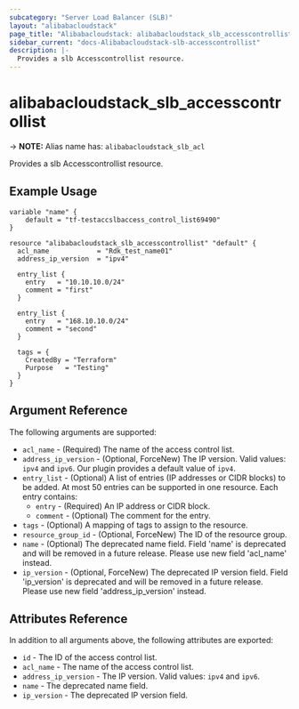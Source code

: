 ```yaml
---
subcategory: "Server Load Balancer (SLB)"
layout: "alibabacloudstack"
page_title: "Alibabacloudstack: alibabacloudstack_slb_accesscontrollist"
sidebar_current: "docs-Alibabacloudstack-slb-accesscontrollist"
description: |- 
  Provides a slb Accesscontrollist resource.
---
```


# alibabacloudstack_slb_accesscontrollist
-> **NOTE:** Alias name has: `alibabacloudstack_slb_acl`

Provides a slb Accesscontrollist resource.

## Example Usage

```hcl
variable "name" {
    default = "tf-testaccslbaccess_control_list69490"
}

resource "alibabacloudstack_slb_accesscontrollist" "default" {
  acl_name            = "Rdk_test_name01"
  address_ip_version  = "ipv4"

  entry_list {
    entry   = "10.10.10.0/24"
    comment = "first"
  }

  entry_list {
    entry   = "168.10.10.0/24"
    comment = "second"
  }

  tags = {
    CreatedBy = "Terraform"
    Purpose   = "Testing"
  }
}
```

## Argument Reference

The following arguments are supported:

* `acl_name` - (Required) The name of the access control list.
* `address_ip_version` - (Optional, ForceNew) The IP version. Valid values: `ipv4` and `ipv6`. Our plugin provides a default value of `ipv4`.
* `entry_list` - (Optional) A list of entries (IP addresses or CIDR blocks) to be added. At most 50 entries can be supported in one resource. Each entry contains:
  * `entry` - (Required) An IP address or CIDR block.
  * `comment` - (Optional) The comment for the entry.
* `tags` - (Optional) A mapping of tags to assign to the resource.
* `resource_group_id` - (Optional, ForceNew) The ID of the resource group.
* `name` - (Optional) The deprecated name field. Field 'name' is deprecated and will be removed in a future release. Please use new field 'acl_name' instead.
* `ip_version` - (Optional, ForceNew) The deprecated IP version field. Field 'ip_version' is deprecated and will be removed in a future release. Please use new field 'address_ip_version' instead.

## Attributes Reference

In addition to all arguments above, the following attributes are exported:

* `id` - The ID of the access control list.
* `acl_name` - The name of the access control list.
* `address_ip_version` - The IP version. Valid values: `ipv4` and `ipv6`.
* `name` - The deprecated name field.
* `ip_version` - The deprecated IP version field.